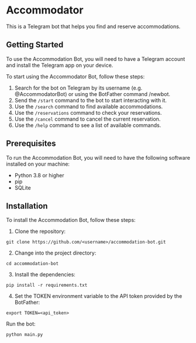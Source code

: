 # Accommodator
This is a Telegram bot that helps you find and reserve accommodations.

## Getting Started
To use the Accommodation Bot, you will need to have a Telegram account and install the Telegram app on your device.

To start using the Accommodator Bot, follow these steps:

1. Search for the bot on Telegram by its username (e.g. @AccommodatorBot) or using the BotFather command /newbot.
2. Send the `/start` command to the bot to start interacting with it.
3. Use the `/search` command to find available accommodations.
4. Use the `/reservations` command to check your reservations.
5. Use the `/cancel` command to cancel the current reservation.
6. Use the `/help` command to see a list of available commands.

## Prerequisites
To run the Accommodation Bot, you will need to have the following software installed on your machine:

- Python 3.8 or higher
- pip
- SQLite

## Installation

To install the Accommodation Bot, follow these steps:

1. Clone the repository:
```shell
git clone https://github.com/<username>/accommodation-bot.git
```

2. Change into the project directory:
```shell
cd accommodation-bot
```

3. Install the dependencies:
```shell
pip install -r requirements.txt
```

4. Set the TOKEN environment variable to the API token provided by the BotFather:
```shell
export TOKEN=<api_token>
```

Run the bot:
```shell
python main.py
```


